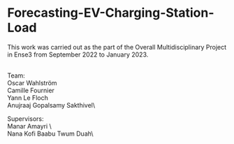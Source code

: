# Forecasting-EV-Charging-Station-Load

This work was carried out as the part of the Overall Multidisciplinary Project in Ense3 from September 2022 to January 2023.\
<br/>

Team:\
Oscar Wahlström\
Camille Fournier\
Yann Le Floch	\
Anujraaj Gopalsamy Sakthivel\


Supervisors:\
Manar Amayri	\		
Nana Kofi Baabu Twum Duah\	 
